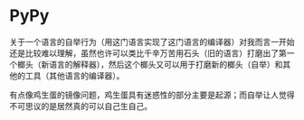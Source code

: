 





# PyPy

关于一个语言的自举行为（用这门语言实现了这门语言的编译器）对我而言一开始还是比较难以理解，虽然也许可以类比千辛万苦用石头（旧的语言）打磨出了第一个榔头（新语言的解释器），然后这个榔头又可以用于打磨新的榔头（自举）和其他的工具（其他语言的编译器）。



有点像鸡生蛋的镜像问题，鸡生蛋具有迷惑性的部分主要是起源；而自举让人觉得不可思议的是居然真的可以自己生自己。